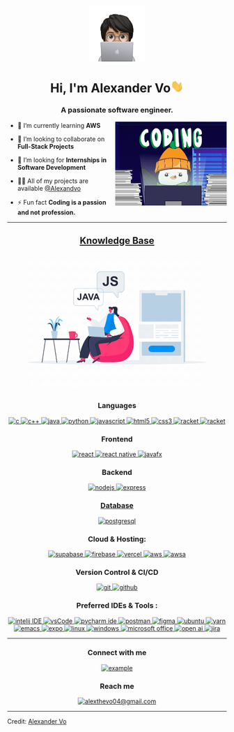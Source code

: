 <p align="center">
  <img style="width:8rem; height:auto" src="https://raw.githubusercontent.com/alexandvo/static-files/main/memoji-pfp.png"/>
</p>

<h1 align="center">Hi, I'm Alexander Vo<img width="30px" src="https://raw.githubusercontent.com/alexandvo/static-files/main/wave.gif"></h1>
<h3 font-size="20" align="center">A passionate software engineer.</h3>

- 🌱 I’m currently learning **AWS** <img align="right" style="width:16rem; height:auto" src="https://raw.githubusercontent.com/alexandvo/static-files/main/coding-penguin.gif"/>

- 👯 I’m looking to collaborate on **Full-Stack Projects**

- 🤝 I’m looking for **Internships in Software Development**

- 👨‍💻 All of my projects are available [@Alexandvo](https://github.com/alexandvo)

- ⚡ Fun fact **Coding is a passion and not profession.**


---


<h2 align="center"><u><b>Knowledge Base</b></u></h2>

<p align="center">
  <img style="width:26rem; height:auto" src="https://raw.githubusercontent.com/alexandvo/static-files/main/coders-prog.gif"/>
</p>



<h3 align="center">Languages</h3>
<p align="center">
  <a href="https://www.cprogramming.com/" target="_blank"> 
    <img src="https://img.shields.io/badge/C%20programming-A8B9CC.svg?style=for-the-badge&logo=c&logoColor=white"
      alt="c"/>
  </a>
  <a href="https://cplusplus.com/" target="_blank"> 
    <img src="https://img.shields.io/badge/c++-00599C.svg?style=for-the-badge&logo=c%2B%2B&logoColor=white"
      alt="c++"/>
  </a>
  <a href="https://www.java.com" target="_blank"> 
    <img src="https://img.shields.io/badge/Java-007396.svg?style=for-the-badge&logo=java&logoColor=white" 
      alt="java"/> 
  </a>
  <a href="https://www.python.org/" target="_blank"> 
    <img src="https://img.shields.io/badge/python-3776AB.svg?style=for-the-badge&logo=python&logoColor=white" 
      alt="python"/> 
  </a>
  <a href="https://developer.mozilla.org/en-US/docs/Web/JavaScript" target="_blank"> 
    <img src="https://img.shields.io/badge/Javascript-F7DF1E.svg?style=for-the-badge&logo=javascript&logoColor=black"
      alt="javascript"/> 
  </a>
  <a href="https://www.w3.org/html/" target="_blank"> 
    <img src="https://img.shields.io/badge/html-E34F26.svg?style=for-the-badge&logo=html5&logoColor=white"
      alt="html5"/> 
  </a>
  <a href="https://www.w3schools.com/css/" target="_blank">
    <img src="https://img.shields.io/badge/css-1572B6.svg?style=for-the-badge&logo=css3&logoColor=white"
      alt="css3"/>
  </a>
  <a href="https://racket-lang.org/" target="_blank">
    <img src="https://img.shields.io/badge/racket-9F1D20.svg?style=for-the-badge&logo=racket&logoColor=white"
      alt="racket"/>
  </a>
  <a href="https://www.w3schools.com/sql/" target="_blank">
    <img src="https://img.shields.io/badge/sql-4479A1.svg?style=for-the-badge"
      alt="racket"/>
  </a>
</p>

<h3 align="center">Frontend</h3>
<p align="center">
  <a href="https://reactjs.org/" target="_blank"> 
    <img src="https://img.shields.io/badge/reactjs-61DAFB.svg?style=for-the-badge&logo=react&logoColor=black"
      alt="react"/> 
  </a>
  <a href="https://reactnative.dev/" target="_blank"> 
    <img src="https://img.shields.io/badge/react_native-61DAFB.svg?style=for-the-badge&logo=react&logoColor=white"
      alt="react native"/> 
  </a>
  <a href="https://reactjs.org/" target="_blank"> 
    <img src="https://img.shields.io/badge/javafx-007396.svg?style=for-the-badge&logo=java&logoColor=white"
      alt="javafx"/> 
  </a>
</p>

<h3 align="center">Backend</h3>
<p align="center">
  <a href="https://nodejs.org" target="_blank"> 
    <img src="https://img.shields.io/badge/node.js-339933.svg?style=for-the-badge&logo=nodedotjs&logoColor=white"
      alt="nodejs"/> 
  </a>
  <a href="https://expressjs.com" target="_blank">
    <img src="https://img.shields.io/badge/express-000000.svg?style=for-the-badge&logo=express&logoColor=white"
      alt="express" />
</p>

<h3 align="center">Database</h3>
<p align="center">
  <a href="https://www.postgresql.org" target="_blank"> 
    <img src="https://img.shields.io/badge/postgreSQL-4169E1.svg?style=for-the-badge&logo=postgresql&logoColor=white"
      alt="postgresql"/> 
  </a>
</p>

<h3 align="center">Cloud & Hosting:</h3>
<p align="center">
  <a href="https://supabase.com/" target="_blank">
    <img  src="https://img.shields.io/badge/supabase-3333FF.svg?style=for-the-badge&logo=supabase&logoColor=white" alt="supabase"/> 
  </a>
  <a href="https://firebase.google.com/" target="_blank">
    <img src="https://img.shields.io/badge/firebase-FFCA28.svg?style=for-the-badge&logo=firebase&logoColor=black" alt="firebase"/>
  </a>
  <a href="https://vercel.com/" target="_blank">
    <img src="https://img.shields.io/badge/vercel-000000.svg?style=for-the-badge&logo=vercel&logoColor=white" alt="vercel"/>
  </a>
  <a href="https://aws.amazon.com/" target="_blank"> 
    <img src="https://img.shields.io/badge/aws-232F3E.svg?style=for-the-badge&logo=amazon-aws&logoColor=white"
      alt="aws"/> 
  </a> 
  <a href="https://render.com/" target="_blank"> 
    <img src="https://img.shields.io/badge/render.com-000000.svg?style=for-the-badge&logo=render&logoColor=white"
      alt="awsa"/> 
  </a> 
</p>

<h3 align="center">Version Control & CI/CD</h3>
<p align="center">
  <a href="https://git-scm.com/" target="_blank">
    <img src="https://img.shields.io/badge/git-F05032.svg?style=for-the-badge&logo=git&logoColor=white"
      alt="git"/>
  </a>
  <a href="https://github.com/ELanza-48" target="_blank">
    <img src="https://img.shields.io/badge/github-181717.svg?style=for-the-badge&logo=github&logoColor=white" alt="github" />
  </a>
</p>

<h3 align="center">Preferred IDEs  & Tools :</h3>
<p align="center"> 
  <a href="https://www.jetbrains.com/idea/" target="_blank">
    <img src="https://img.shields.io/badge/intellij-000000.svg?style=for-the-badge&logo=intellij-idea&logoColor=white" alt="intelij IDE"/> 
  </a>
  <a href="https://code.visualstudio.com/" target="_blank">
    <img src="https://img.shields.io/badge/vscode-007ACC.svg?style=for-the-badge&logo=visualstudiocode&logoColor=white" alt="vsCode"/> 
  </a>
  <a href="https://www.jetbrains.com/pycharm/" target="_blank">
    <img src="https://img.shields.io/badge/pycharm-000000.svg?style=for-the-badge&logo=pycharm&logoColor=white" alt="pycharm ide" />
  </a>
  <a href="https://postman.com" target="_blank"> 
    <img src="https://img.shields.io/badge/postman-FF6C37.svg?style=for-the-badge&logo=postman&logoColor=white" alt="postman"/>
  </a>
  <a href="https://www.figma.com/" target="_blank">
    <img src="https://img.shields.io/badge/figma-F24E1E.svg?style=for-the-badge&logo=figma&logoColor=white"
      alt="figma"/>
  </a>
  <a href="https://ubuntu.com/" target="_blank"> 
    <img src="https://img.shields.io/badge/ubuntu-E95420.svg?style=for-the-badge&logo=ubuntu&logoColor=white" alt="ubuntu"/>
  </a>
  <a href="https://yarnpkg.com/" target="_blank"> 
    <img src="https://img.shields.io/badge/yarn-2C8EBB.svg?style=for-the-badge&logo=yarn&logoColor=white" alt="yarn"/>
  </a>
  <a href="https://www.gnu.org/software/emacs/" target="_blank"> 
    <img src="https://img.shields.io/badge/emacs-7F5AB6.svg?style=for-the-badge&logo=gnu-emacs&logoColor=white" alt="emacs"/>
  </a>
  <a href="https://expo.dev/" target="_blank"> 
    <img src="https://img.shields.io/badge/expo-000020.svg?style=for-the-badge&logo=expo&logoColor=white" alt="expo"/>
  </a>
  <a href="https://en.wikipedia.org/wiki/Linux" target="_blank"> 
    <img src="https://img.shields.io/badge/linux-FCC624.svg?style=for-the-badge&logo=linux&logoColor=black" alt="linux"/>
  </a>
  <a href="https://microsoft.fandom.com/wiki/Microsoft_Windows" target="_blank"> 
    <img src="https://img.shields.io/badge/windows-0078D6.svg?style=for-the-badge&logo=windows&logoColor=white" alt="windows"/>
  </a>
  <a href="https://www.office.com/" target="_blank"> 
    <img src="https://img.shields.io/badge/microsoft_office-D83B01.svg?style=for-the-badge&logo=microsoft&logoColor=white" alt="microsoft office"/>
  </a>
  <a href="https://openai.com/" target="_blank"> 
    <img src="https://img.shields.io/badge/openai-412991.svg?style=for-the-badge&logo=openai&logoColor=white" alt="open ai"/>
  </a>
  <a href="https://www.atlassian.com/software/jira" target="_blank"> 
    <img src="https://img.shields.io/badge/jira-0052CC.svg?style=for-the-badge&logo=jira&logoColor=white" alt="jira"/>
  </a>
</p>

----

<h3 align="center">Connect with me</h3>

<div style="margin-top:10px" align="center">
  <div>
    <a  href="https://linkedin.com/in/alexandvo" target="_blank">
      <img src="https://img.shields.io/badge/Linked%20In-0A66C2.svg?style=for-the-badge&logo=linkedin&logoColor=white" alt="example"/>
    </a>
  </div>
</div>

<h3 align="center">Reach me</h3>

<p align="center">
  <a href="mailto:alexthevo04@gmail.com?subject=Feedback%20From%20Github&body=Hello," target="_blank">
    <img src="https://img.shields.io/badge/Gmail-D14836.svg?style=for-the-badge&logo=gmail&logoColor=white" alt="alexthevo04@gmail.com"/>
  </a>
</p>

------
Credit: [Alexander Vo](https://github.com/alexandvo)
